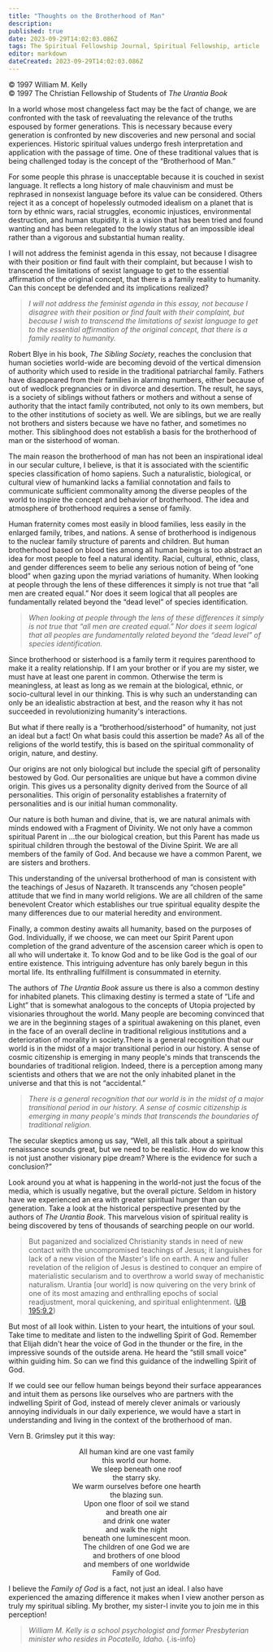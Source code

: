 ```yaml
---
title: "Thoughts on the Brotherhood of Man"
description: 
published: true
date: 2023-09-29T14:02:03.086Z
tags: The Spiritual Fellowship Journal, Spiritual Fellowship, article
editor: markdown
dateCreated: 2023-09-29T14:02:03.086Z
---
```


<p class="v-card v-sheet theme--light gray lighten-3 px-2">© 1997 William M. Kelly<br>© 1997 The Christian Fellowship of Students of <i>The Urantia Book</i></p>

In a world whose most changeless fact may be the fact of change, we are confronted with the task of reevaluating the relevance of the truths espoused by former generations. This is necessary because every generation is confronted by new discoveries and new personal and social experiences. Historic spiritual values undergo fresh interpretation and application with the passage of time. One of these traditional values that is being challenged today is the concept of the “Brotherhood of Man.”

For some people this phrase is unacceptable because it is couched in sexist language. It reflects a long history of male chauvinism and must be rephrased in nonsexist language before its value can be considered. Others reject it as a concept of hopelessly outmoded idealism on a planet that is torn by ethnic wars, racial struggles, economic injustices, environmental destruction, and human stupidity. It is a vision that has been tried and found wanting and has been relegated to the lowly status of an impossible ideal rather than a vigorous and substantial human reality.

I will not address the feminist agenda in this essay, not because I disagree with their position or find fault with their complaint, but because I wish to transcend the limitations of sexist language to get to the essential affirmation of the original concept, that there is a family reality to humanity. Can this concept be defended and its implications realized?

> _I will not address the feminist agenda in this essay, not because I disagree with their position or find fault with their complaint, but because I wish to transcend the limitations of sexist language to get to the essential affirmation of the original concept, that there is a family reality to humanity._

Robert Blye in his book, _The Sibling Society_, reaches the conclusion that human societies world-wide are becoming devoid of the vertical dimension of authority which used to reside in the traditional patriarchal family. Fathers have disappeared from their families in alarming numbers, either because of out of wedlock pregnancies or in divorce and desertion. The result, he says, is a society of siblings without fathers or mothers and without a sense of authority that the intact family contributed, not only to its own members, but to the other institutions of society as well. We are siblings, but we are really not brothers and sisters because we have no father, and sometimes no mother. This siblinghood does not establish a basis for the brotherhood of man or the sisterhood of woman.

The main reason the brotherhood of man has not been an inspirational ideal in our secular culture, I believe, is that it is associated with the scientific species classification of homo sapiens. Such a naturalistic, biological, or cultural view of humankind lacks a familial connotation and fails to communicate sufficient commonality among the diverse peoples of the world to inspire the concept and behavior of brotherhood. The idea and atmosphere of brotherhood requires a sense of family.

Human fraternity comes most easily in blood families, less easily in the enlarged family, tribes, and nations. A sense of brotherhood is indigenous to the nuclear family structure of parents and children. But human brotherhood based on blood ties among all human beings is too abstract an idea for most people to feel a natural identity. Racial, cultural, ethnic, class, and gender differences seem to belie any serious notion of being of “one blood” when gazing upon the myriad variations of humanity. When looking at people through the lens of these differences it simply is not true that “all men are created equal.” Nor does it seem logical that all peoples are fundamentally related beyond the “dead level” of species identification.

> _When looking at people through the lens of these differences it simply is not true that “all men are created equal.” Nor does it seem logical that all peoples are fundamentally related beyond the “dead level” of species identification._

Since brotherhood or sisterhood is a family term it requires parenthood to make it a reality relationship. If I am your brother or if you are my sister, we must have at least one parent in common. Otherwise the term is meaningless, at least as long as we remain at the biological, ethnic, or socio-cultural level in our thinking. This is why such an understanding can only be an idealistic abstraction at best, and the reason why it has not succeeded in revolutionizing humanity's interactions.

But what if there really is a “brotherhood/sisterhood” of humanity, not just an ideal but a fact! On what basis could this assertion be made? As all of the religions of the world testify, this is based on the spiritual commonality of origin, nature, and destiny.

Our origins are not only biological but include the special gift of personality bestowed by God. Our personalities are unique but have a common divine origin. This gives us a personality dignity derived from the Source of all personalities. This origin of personality establishes a fraternity of personalities and is our initial human commonality.

Our nature is both human and divine, that is, we are natural animals with minds endowed with a Fragment of Divinity. We not only have a common spiritual Parent in ...the our biological creation, but this Parent has made us spiritual children through the bestowal of the Divine Spirit. We are all members of the family of God. And because we have a common Parent, we are sisters and brothers.

This understanding of the universal brotherhood of man is consistent with the teachings of Jesus of Nazareth. It transcends any “chosen people” attitude that we find in many world religions. We are all children of the same benevolent Creator which establishes our true spiritual equality despite the many differences due to our material heredity and environment.

Finally, a common destiny awaits all humanity, based on the purposes of God. Individually, if we choose, we can meet our Spirit Parent upon completion of the grand adventure of the ascension career which is open to all who will undertake it. To know God and to be like God is the goal of our entire existence. This intriguing adventure has only barely begun in this mortal life. Its enthralling fulfillment is consummated in eternity.

The authors of _The Urantia Book_ assure us there is also a common destiny for inhabited planets. This climaxing destiny is termed a state of “Life and Light” that is somewhat analogous to the concepts of Utopia projected by visionaries throughout the world. Many people are becoming convinced that we are in the beginning stages of a spiritual awakening on this planet, even in the face of an overall decline in traditional religious institutions and a deterioration of morality in society.There is a general recognition that our world is in the midst of a major transitional period in our history. A sense of cosmic citizenship is emerging in many people's minds that transcends the boundaries of traditional religion. Indeed, there is a perception among many scientists and others that we are not the only inhabited planet in the universe and that this is not “accidental.”

> _There is a general recognition that our world is in the midst of a major transitional period in our history. A sense of cosmic citizenship is emerging in many people's minds that transcends the boundaries of traditional religion._

The secular skeptics among us say, “Well, all this talk about a spiritual renaissance sounds great, but we need to be realistic. How do we know this is not just another visionary pipe dream? Where is the evidence for such a conclusion?”

Look around you at what is happening in the world-not just the focus of the media, which is usually negative, but the overall picture. Seldom in history have we experienced an era with greater spiritual hunger than our generation. Take a look at the historical perspective presented by the authors of _The Urantia Book_. This marvelous vision of spiritual reality is being discovered by tens of thousands of searching people on our world.

> But paganized and socialized Christianity stands in need of new contact with the uncompromised teachings of Jesus; it languishes for lack of a new vision of the Master's life on earth. A new and fuller revelation of the religion of Jesus is destined to conquer an empire of materialistic secularism and to overthrow a world sway of mechanistic naturalism. Urantia [our world] is now quivering on the very brink of one of its most amazing and enthralling epochs of social readjustment, moral quickening, and spiritual enlightenment. ([UB 195:9.2](/en/The_Urantia_Book/195#p9_2))

But most of all look within. Listen to your heart, the intuitions of your soul. Take time to meditate and listen to the indwelling Spirit of God. Remember that Elijah didn't hear the voice of God in the thunder or the fire, in the impressive sounds of the outside arena. He heard the “still small voice” within guiding him. So can we find this guidance of the indwelling Spirit of God.

If we could see our fellow human beings beyond their surface appearances and intuit them as persons like ourselves who are partners with the indwelling Spirit of God, instead of merely clever animals or variously annoying individuals in our daily experience, we would have a start in understanding and living in the context of the brotherhood of man.

Vern B. Grimsley put it this way:

<p style="text-align:center;">
All human kind are one vast family<br>
this world our home.<br>
We sleep beneath one roof <br>
the starry sky.<br>
We warm ourselves before one hearth <br>
the blazing sun.<br>
Upon one floor of soil we stand <br>
and breath one air <br>
and drink one water <br>
and walk the night<br>
beneath one luminescent moon.<br>
The children of one God we are <br>
and brothers of one blood <br>
and members of one worldwide <br>
Family of God.<br>
</p>

I believe the _Family of God_ is a fact, not just an ideal. I also have experienced the amazing difference it makes when I view another person as truly my spiritual sibling. My brother, my sister-I invite you to join me in this perception!

> _William M. Kelly is a school psychologist and former Presbyterian minister who resides in Pocatello, Idaho._
{.is-info}
